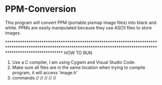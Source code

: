 # PPM-Conversion
This program will convert PPM (portable pixmap image files) into black and white. PPMs are easily manipulated because they use ASCII files to store images.

*************************************************************************************************************************************************************************                                                                            HOW TO RUN
1. Use a C compiler, I am using Cygwin and Visual Studio Code.
2. Make sure all files are in the same location when trying to compile program, it will access 'image.h'
3. commands
//
//
//
//
//
